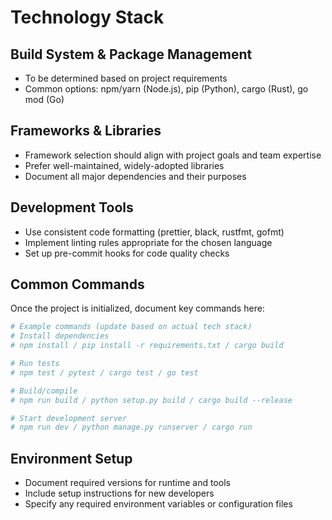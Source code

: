 # Technology Stack

## Build System & Package Management
- To be determined based on project requirements
- Common options: npm/yarn (Node.js), pip (Python), cargo (Rust), go mod (Go)

## Frameworks & Libraries
- Framework selection should align with project goals and team expertise
- Prefer well-maintained, widely-adopted libraries
- Document all major dependencies and their purposes

## Development Tools
- Use consistent code formatting (prettier, black, rustfmt, gofmt)
- Implement linting rules appropriate for the chosen language
- Set up pre-commit hooks for code quality checks

## Common Commands
Once the project is initialized, document key commands here:

```bash
# Example commands (update based on actual tech stack)
# Install dependencies
# npm install / pip install -r requirements.txt / cargo build

# Run tests
# npm test / pytest / cargo test / go test

# Build/compile
# npm run build / python setup.py build / cargo build --release

# Start development server
# npm run dev / python manage.py runserver / cargo run
```

## Environment Setup
- Document required versions for runtime and tools
- Include setup instructions for new developers
- Specify any required environment variables or configuration files